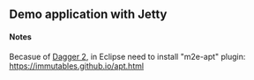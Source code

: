 
## Demo application with Jetty

#### Notes

Becasue of [Dagger 2](https://dagger.dev), in Eclipse need to install "m2e-apt" plugin: https://immutables.github.io/apt.html




